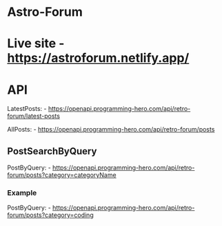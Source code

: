# Astro-Forum

# Live site - https://astroforum.netlify.app/

# API

LatestPosts: - https://openapi.programming-hero.com/api/retro-forum/latest-posts

AllPosts: - https://openapi.programming-hero.com/api/retro-forum/posts

## PostSearchByQuery

PostByQuery: - https://openapi.programming-hero.com/api/retro-forum/posts?category=categoryName

### Example

PostByQuery: - https://openapi.programming-hero.com/api/retro-forum/posts?category=coding
